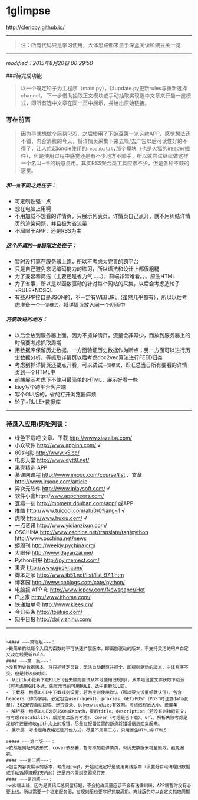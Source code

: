 ﻿# 1glimpse
http://clericpy.github.io/

--- 

>注：所有代码只是学习使用，大体思路都来自于深蓝阅读和豌豆荚一览

---

*modified：2015年8月20日 00:29:50*

###待完成功能
>以一个既定轮子为主程序（main.py），以update.py更新rules与重新选择channel。
下一步借助抽取正文模块或手动抽取实现选中文章来开启一览模式，即所有选中文章在同一页中展示，并给出原始链接。


### 写在前面
>因为早就想做个简易RSS，之后使用了下豌豆荚一览这款APP，感觉想法还不错，内容消费的今天，将详情页采集下来去噪/去广告以后可读性好的不得了，让人想起kindle使用的`readability`那个模块（也是火狐的ireader插件），但是使用过程中感觉还是有不少地方不顺手，所以就尝试继续做这样一个名叫`一瞥`的玩意自用。其实RSS聚合类工具应该不少，但是各种不顺的感觉。

##### 和`一览`不同之处在于：
* 可定制性强一点
* 想在电脑上用啊
* 不用加载不想看的详情页，只展示列表页，详情页自己点开，就不用纠结详情页的渲染问题，并且极为省流量
* 不局限于APP，还是RSS为主

##### 这个所谓的`一瞥`局限之处在于：
* 暂时没打算在服务器上跑，所以不考虑太完善的跨平台
* 只是自己避免忘记编码能力的练习，所以语法和设计上都很粗糙
* 为了兼容和简洁（主要还是省力气……），前端非常难看。。。原生HTML
* 为了省事，所以是以函数驱动的针对每个网站的采集，以后会考虑造轮子+RULE+NOSQL
* 有些APP接口是JSON的，不一定有WEBURL（虽然几乎都有），所以以后考虑准备一个`一览模式`，将详情页放入同一个网页中

##### 将要改进的地方：
* 以后会放到服务器上面，因为不抓详情页，流量会非常少，而放到服务器上的时候要考虑抓取周期
* 用数据库保留历史数据，一方面验证历史数据作为断点；另一方面可以进行历史数据分析。等抓取详情页以后考虑doc2vec算法进行FEED归类
* 考虑到抓详情页还要点开看，可以试试`一览模式`，即汇总当日所有要看的详情页到一个HTML中
* 前端展示考虑下不使用最简单的HTML，展示好看一些
* kivy写个跨平台客户端
* 写个GUI版的，省的打开浏览器麻烦
* 轮子+RULE+数据库

------

### 待录入应用/网址列表：
* 绿色下载吧 文章、下载 http://www.xiazaiba.com/ 
* 小众软件 http://www.appinn.com/ √
* 80s电影 http://www.k5.cc/ 
* 电影天堂 http://www.dytt8.net/ 
* 果壳精选 APP
* 慕课网课程 http://www.imooc.com/course/list  、文章 http://www.imooc.com/article 
* 异次元软件 http://www.iplaysoft.com/ √
* 软件小品http://www.appcheers.com/ 
* 豆瓣一刻 http://moment.douban.com/app/ 或APP
* 推酷 http://www.tuicool.com/ah/0/0?lang=1 √
* 虎嗅 http://www.huxiu.com/ √
* 一点资讯 http://www.yidianzixun.com/ 
* OSCHINA http://www.oschina.net/translate/tag/python   http://www.oschina.net/news  
* 蟒周刊 http://weekly.pychina.org/  
* 大眼仔 http://www.dayanzai.me/ 
* Python日报 http://py.memect.com/ 
* 果壳 http://www.guokr.com/ 
* 脚本之家 http://www.jb51.net/list/list_97_1.htm 
* 博客园 http://www.cnblogs.com/cate/python/  
* 电脑报 APP 和 http://www.icpcw.com/Newspaper/Hot 
* IT之家 http://www.ithome.com/ 
* 快递加单号 http://www.kiees.cn/ 
* 今日头条 http://toutiao.com/ 
* 知乎日报  http://daily.zhihu.com/ 


-----------

~~~过期笔记~~~：

>#### ~~~第零版~~~：
>最简单的以每个入口为函数的不可快速扩展版本。即函数驱动的版本，不支持灵活的用户自定义及在线更新rule。
#### ~~~第一版~~~：
>没有历史数据版本，将只抓特定页数，无法自动翻页并抓全。即规则驱动的版本，主体程序不变，但是比较费时间。
- 从github更新下载RULE（若失败则尝试从本地使用旧规则），从本地设置文件获取下载源（可考虑带GUI多选，先展示当前可用RULE，选中更新RULE）。
- 下载器：根据RULE中下载规则设置，若为空则使用默认（所以要先设置好默认值），包含headers（作为字典，必定包含user-agent）、proxies、GET/POST（POST时注意data变量）、302是否自动跳转、是否登录、token/cookies有效期。考虑线程池大小、进度条
- 解析器：根据RULE选定JSON或Xpath，提取title、description（若没有则抽取正文，可考虑readability，后期第二版再考虑）、cover（考虑是否下载）、url。解析失败考虑是发邮件还是修改github上的报错，尽量在报错位置的断点将错误信息汇集起来。
- 展示层：考虑是用表格还是其他方式，尽量不用第三方，只用原生HTML或HTML5

>#### ~~~第二版~~~：
>依然是网址列表形式，cover依然要，暂时不加载详情页，有历史数据来增量抓取，避免漏抓。
#### ~~~第三版~~~：
>包含内容页展示的版本，考虑用pyqt，开始就设定好是使用离线版本（设置好自动清理旧数据或手动选择清理3天内的）还是用内置浏览器现打开
#### ~~~第四版~~~：
>web端上线，因为是资讯汇总只留标题，不会抢占流量应该不会有法律纠纷，APP端暂时没有必要上线。所以需要一个稳定服务器，在规则里也要写好抓取周期。离线版的可以自定义抓取周期
